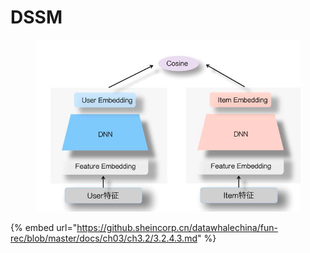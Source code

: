 # DSSM

<figure><img src="../.gitbook/assets/image (5).png" alt=""><figcaption></figcaption></figure>

{% embed url="https://github.sheincorp.cn/datawhalechina/fun-rec/blob/master/docs/ch03/ch3.2/3.2.4.3.md" %}



